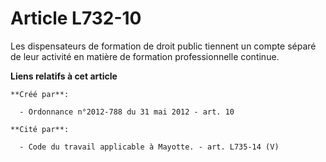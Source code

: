 # Article L732-10

Les dispensateurs de formation de droit public tiennent un compte séparé de leur activité en matière de formation
professionnelle continue.

**Liens relatifs à cet article**

	**Créé par**:

	  - Ordonnance n°2012-788 du 31 mai 2012 - art. 10

	**Cité par**:

	  - Code du travail applicable à Mayotte. - art. L735-14 (V)
